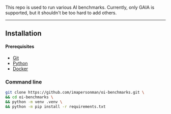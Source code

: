 This repo is used to run various AI benchmarks.  Currently, only GAIA is supported, but it shouldn't be too hard to add others.

---

## Installation

#### Prerequisites

- [Git](https://git-scm.com)
- [Python](https://www.python.org)
- [Docker](https://www.docker.com/)

### Command line

```bash
git clone https://github.com/imapersonman/oi-benchmarks.git \
&& cd oi-benchmarks \
&& python -m venv .venv \
&& python -m pip install -r requirements.txt
```
